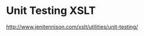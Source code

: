 <!--
id: 233439165
link: http://kevinisom.info/post/233439165/unit-testing-xslt
slug: unit-testing-xslt
date: Thu Nov 05 2009 15:07:35 GMT+1300 (NZDT)
raw: {"blog_name":"kevinisom","id":233439165,"post_url":"http://kevinisom.info/post/233439165/unit-testing-xslt","slug":"unit-testing-xslt","type":"link","date":"2009-11-05 02:07:35 GMT","timestamp":1257386855,"state":"published","format":"html","reblog_key":"6bYG7DYl","tags":[],"short_url":"http://tmblr.co/Zw68YyDwV_z","highlighted":[],"feed_item":"http://www.jenitennison.com/xslt/utilities/unit-testing/","from_feed_id":"650234","note_count":0,"title":"Unit Testing XSLT","url":"http://www.jenitennison.com/xslt/utilities/unit-testing/","description":""}
publish: 2009-11-05
tags: 
title: Unit Testing XSLT
-->


Unit Testing XSLT
=================

<http://www.jenitennison.com/xslt/utilities/unit-testing/>

